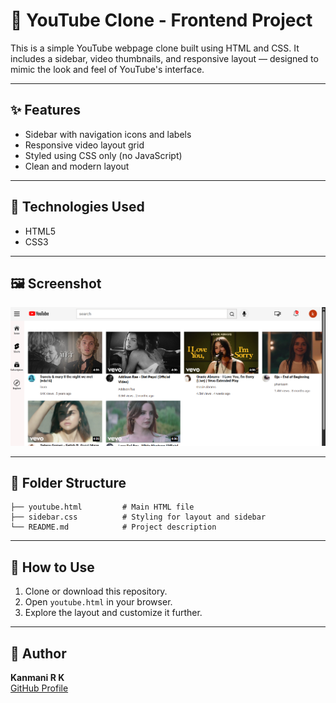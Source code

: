 # 🎥 YouTube Clone - Frontend Project

This is a simple YouTube webpage clone built using HTML and CSS. It includes a sidebar, video thumbnails, and responsive layout — designed to mimic the look and feel of YouTube's interface.

---

## ✨ Features

- Sidebar with navigation icons and labels
- Responsive video layout grid
- Styled using CSS only (no JavaScript)
- Clean and modern layout

---

## 🧰 Technologies Used

- HTML5
- CSS3

---

## 🖼️ Screenshot

![YouTube Clone Preview](screenshot.png)

---

## 📂 Folder Structure

```
├── youtube.html         # Main HTML file  
├── sidebar.css          # Styling for layout and sidebar  
└── README.md            # Project description  
```

---

## 🚀 How to Use

1. Clone or download this repository.
2. Open `youtube.html` in your browser.
3. Explore the layout and customize it further.

---

## 👤 Author

**Kanmani R K**  
[GitHub Profile](https://github.com/kanmanirk)

